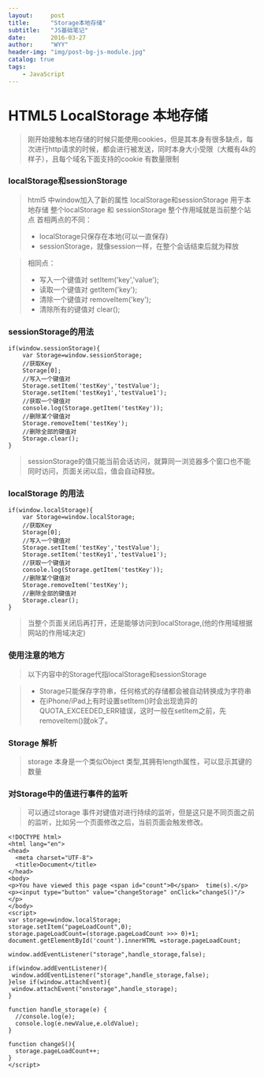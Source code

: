 ```yaml
---
layout:     post
title:      "Storage本地存储"
subtitle:   "JS基础笔记"
date:       2016-03-27
author:     "WYY"
header-img: "img/post-bg-js-module.jpg"
catalog: true
tags:
    - JavaScript
---
```

# HTML5 LocalStorage 本地存储
> 刚开始接触本地存储的时候只能使用cookies，但是其本身有很多缺点，每次进行http请求的时候，都会进行被发送，同时本身大小受限（大概有4k的样子），且每个域名下面支持的cookie 有数量限制
### localStorage和sessionStorage

> html5 中window加入了新的属性
> localStorage和sessionStorage 用于本地存储
> 整个localStorage 和 sessionStorage 整个作用域就是当前整个站点
> 首相两点的不同：
> - localStorage只保存在本地(可以一直保存)
> - sessionStorage，就像session一样，在整个会话结束后就为释放

> 相同点：
>- 写入一个键值对
> setItem('key','value');
>- 读取一个键值对
> getItem('key');
>- 清除一个键值对
> removeItem('key');
>- 清除所有的键值对
> clear();

### sessionStorage的用法


```
if(window.sessionStorage){
	var Storage=window.sessionStorage;
	//获取Key
	Storage[0];
	//写入一个键值对
	Storage.setItem('testKey','testValue');
	Storage.setItem('testKey1','testValue1');
	//获取一个键值对
	console.log(Storage.getItem('testKey'));
	//删除某个键值对
	Storage.removeItem('testKey');
	//删除全部的键值对
	Storage.clear();
}
```
> sessionStorage的值只能当前会话访问，就算同一浏览器多个窗口也不能同时访问，页面关闭以后，值会自动释放。

###  localStorage 的用法
```
if(window.localStorage){
	var Storage=window.localStorage;
	//获取Key
	Storage[0];
	//写入一个键值对
	Storage.setItem('testKey','testValue');
	Storage.setItem('testKey1','testValue1');
	//获取一个键值对
	console.log(Storage.getItem('testKey'));
	//删除某个键值对
	Storage.removeItem('testKey');
	//删除全部的键值对
	Storage.clear();
}
```
> 当整个页面关闭后再打开，还是能够访问到localStorage,(他的作用域根据网站的作用域决定)

### 使用注意的地方

> 以下内容中的Storage代指localStorage和sessionStorage

>- Storage只能保存字符串，任何格式的存储都会被自动转换成为字符串
>- 在iPhone/iPad上有时设置setItem()时会出现诡异的QUOTA_EXCEEDED_ERR错误，这时一般在setItem之前，先removeItem()就ok了。

### Storage 解析
> storage 本身是一个类似Object 类型,其拥有length属性，可以显示其键的数量

### 对Storage中的值进行事件的监听
> 可以通过storage 事件对键值对进行持续的监听，但是这只是不同页面之前的监听，比如另一个页面修改之后，当前页面会触发修改。


```
<!DOCTYPE html>
<html lang="en">
<head>
  <meta charset="UTF-8">
  <title>Document</title>
</head>
<body>
<p>You have viewed this page <span id="count">0</span>  time(s).</p>
<p><input type="button" value="changeStorage" onClick="changeS()"/></p>
</body>
<script>
var storage=window.localStorage;
storage.setItem("pageLoadCount",0);
storage.pageLoadCount=(storage.pageLoadCount >>> 0)+1;
document.getElementById('count').innerHTML =storage.pageLoadCount;

window.addEventListener("storage",handle_storage,false);

if(window.addEventListener){
 window.addEventListener("storage",handle_storage,false);
}else if(window.attachEvent){
 window.attachEvent("onstorage",handle_storage);
}

function handle_storage(e) {
  //console.log(e);
  console.log(e.newValue,e.oldValue);
}

function changeS(){
  storage.pageLoadCount++;
}
</script>
```
